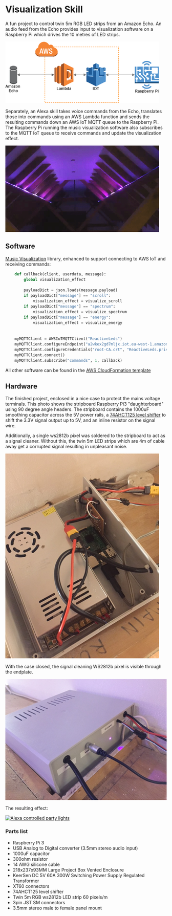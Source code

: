 Visualization Skill
===================

A fun project to control twin 5m RGB LED strips from an Amazon Echo. An audio feed from the Echo provides input to
visualization software on a Raspberry Pi which drives the 10 metres of LED strips.

![](aws-infra-iot.png)

Separately, an Alexa skill takes voice commands from the Echo, translates those into commands using an
AWS Lambda function and sends the resulting commands down an AWS IoT MQTT queue to the Raspberry Pi.
The Raspberry Pi running the music visualization software also subscribes to the MQTT IoT queue to 
receive commands and update the visualization effect.

![Visualization Skill](visualization-skill.gif)

## Software

[Music Visualization](https://github.com/scottlawsonbc/audio-reactive-led-strip) library, enhanced to support 
connecting to AWS IoT and receiving commands:

```python
    def callback(client, userdata, message):
        global visualization_effect

        payloadDict = json.loads(message.payload)
        if payloadDict["message"] == "scroll":
            visualization_effect = visualize_scroll
        if payloadDict["message"] == "spectrum":
            visualization_effect = visualize_spectrum
        if payloadDict["message"] == "energy":
            visualization_effect = visualize_energy


    myMQTTClient = AWSIoTMQTTClient("ReactiveLeds")
    myMQTTClient.configureEndpoint("a2wkex2gd7mljx.iot.eu-west-1.amazonaws.com", 8883)
    myMQTTClient.configureCredentials("root-CA.crt", "ReactiveLeds.private.key", "ReactiveLeds.cert.pem")
    myMQTTClient.connect()
    myMQTTClient.subscribe("commands", 1, callback)
```

All other software can be found in the [AWS CloudFormation template](../iot.yaml)

## Hardware

The finished project, enclosed in a nice case to protect the mains voltage terminals.
This photo shows the stripboard Raspberry Pi3 "daughterboard" using 90 degree angle headers. The stripboard
contains the 1000uF smoothing capacitor across the 5V power rails, a [74AHCT125 level shifter](https://www.adafruit.com/product/1787) to shift the 
3.3V signal output up to 5V, and an inline resistor on the signal wire.

Additionally, a single ws2812b pixel was soldered to the stripboard to act as a signal cleaner. Without this, the twin 5m LED strips which are 4m of cable away get a
corrupted signal resulting in unpleasant noise. 

![Case open](case-open.JPG)

With the case closed, the signal cleaning WS2812b pixel is visible through the endplate.

![Case closed](case-closed.JPG)

The resulting effect:

[![Alexa controlled party lights](https://img.youtube.com/vi/lj1yhpyGnT4/0.jpg)](https://www.youtube.com/watch?v=lj1yhpyGnT4)

### Parts list

* Raspberry Pi 3
* USB Analog to Digital converter (3.5mm stereo audio input)
* 1000uF capacitor
* 300ohm resistor
* 14 AWG silicone cable
* 218x237x93MM Large Project Box Vented Enclosure
* KeerSen DC 5V 60A 300W Switching Power Supply Regulated Transformer
* XT60 connectors
* 74AHCT125 level shifter
* Twin 5m RGB ws2812b LED strip 60 pixels/m
* 3pin JST SM connectors
* 3.5mm stereo male to female panel mount


